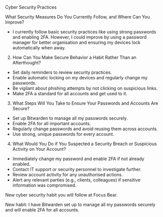 Cyber Security Practices

What Security Measures Do You Currently Follow, and Where Can You Improve?
- I currently follow basic security practices like using strong passwords and enabling 2FA. However, I could improve by using a password manager for better organisation and ensuring my devices lock automatically when away.

2. How Can You Make Secure Behavior a Habit Rather Than an Afterthought?
- Set daily reminders to review security practices.
- Enable automatic locking on my devices and regularly change my passwords.
- Be vigilant about phishing attempts by not clicking on suspicious links.
- Make 2FA a standard for all accounts and get used to it.

3. What Steps Will You Take to Ensure Your Passwords and Accounts Are Secure?
- Set up Bitwarden to manage all my passwords securely.
- Enable 2FA for all important accounts.
- Regularly change passwords and avoid reusing them across accounts.
- Use strong, unique passwords for every account.

4. What Would You Do if You Suspected a Security Breach or Suspicious Activity on Your Account?
- Immediately change my password and enable 2FA if not already enabled.
- Contact IT support or security personnel to investigate further.
- Review account activity for any unauthorised actions.
- Alert any relevant parties (e.g., clients, colleagues) if sensitive information was compromised.

New cyber security habit you will follow at Focus Bear.

New habit: I have Bitwarden set up to manage all my passwords securely and will enable 2FA for all accounts.
